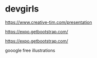 # devgirls

https://www.creative-tim.com/presentation

https://expo.getbootstrap.com/

https://expo.getbootstrap.com/

gooogle free illustrations
